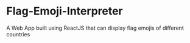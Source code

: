 # Flag-Emoji-Interpreter
 
A Web App built using ReactJS that can display flag emojis of different countries

